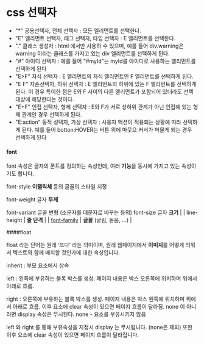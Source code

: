 # css 선택자

- "*" 공용선택자, 전체 선택자
  : 모든 엘리먼트를 선택한다.
- "E" 엘리먼트 선택자, 태그 선택자, 타입 선택자
  : E 엘리먼트를 선택한다.
- "." 클래스 생성자
  : html 에서만 사용하 수 있으며, 예를 들어 div.warning은 warning 이라는 클래스를 가지고 있는 div 엘리먼트를 선택하게 된다.
- "#" 아이디 선택자
  : 예를 들어 "#myId"는 myId를 아이디로 사용하는 엘리먼트를 선택하게 된다
- "E>F" 자식 선택자
  : E 엘리먼트의 자식 엘리먼트인 F 엘리먼트를 선택하게 된다.
- "E F" 자손선택자, 하위 선택자
  : E 엘리먼트의 하위에 있는 F 엘리먼트를 선택하게 된다. 이 경우 특이한 점은 E와 F 사이의 다른 엘리먼트가 포함되어 있더라도 선택 대상에 해당한다는 것이다.
- "E+F" 인접 선택자, 형제 선택자
  : E와 F가 서로 상하위 관계가 아닌 인접헤 있는 형제 관계인 경우 선택하게 된다.
- "E:action" 동적 성택자, 가상 선택자
  : 사용자 액션이 적용되는 상황에 따라 선택하게 된다. 예를 들어 botton:HOVER는 버튼 위에 마웃으 커서가 머물게 되는 경우 선택하게 된다


#### font

font 속성은 글자의 폰트를 정의하는 속성인데, 여러 **기능**을 동시에 가지고 있는 속성이기도 합니다.

font-style  **이탤릭체** 등의 글꼴의 스타일 지정      

font-weight  글자 **두께**                             

font-variant  글꼴 변형 (소문자를 대문자로 바꾸는 등의) 
font-size  글자 **크기**                             |
| line-height                                                  | **줄 단격**                               |
| [font-family](https://ofcourse.kr/css-course/font-%EC%86%8D%EC%84%B1#font-family) | **글꼴** (굴림, 돋움, …)                  |



####float

float  라는 단어는 원래 ‘뜨다’ 라는 의미이며, 원래 웹페이지에서 **이미지**를 어떻게 띄워서 텍스트와 함께 배치할 것인가에 대한 속성입니다.

inherit : 부모 요소에서 상속

left : 왼쪽에 부유하는 블록 박스를 생성. 페이지 내용은 박스 오른쪽에 위치하며 위에서 아래로 흐름.

right : 오른쪽에 부유하는 블록 박스를 생성. 페이지 내용은 박스 왼쪽에 위치하며 위에서 아래로 흐름. 이후 요소에 clear 속성이 있으면 페이지 흐름이 달라짐. none 이 아니라면 display 속성은 무시된다.
none - 요소를 부유시키지 않음

left 와  right 를 통해 부유속성을 지정시  display 는 무시됩니다. (none은 제외)
또한 이후 요소에 clear 속성이 있으면 페이지 흐름이 달라집니다.



